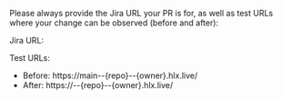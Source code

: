 Please always provide the Jira URL your PR is for, as well as test URLs where your change can be observed (before and after):

Jira URL: <add>

Test URLs:
- Before: https://main--{repo}--{owner}.hlx.live/
- After: https://<branch>--{repo}--{owner}.hlx.live/
